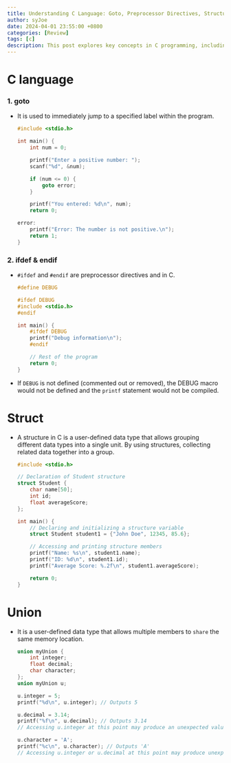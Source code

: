 ```yaml
---
title: Understanding C Language: Goto, Preprocessor Directives, Structures, and Unions
author: syJoe
date: 2024-04-01 23:55:00 +0800
categories: [Review]
tags: [c]
description: This post explores key concepts in C programming, including the use of goto statements, preprocessor directives (ifdef and endif), structures, and unions. Learn how to effectively group and manage data in C, along with practical code examples to enhance your understanding.
---
```


# C language

### 1. **goto**

- It is used to immediately jump to a specified label within the program. 

    ```c
    #include <stdio.h>

    int main() {
        int num = 0;

        printf("Enter a positive number: ");
        scanf("%d", &num);

        if (num <= 0) {
            goto error;
        }

        printf("You entered: %d\n", num);
        return 0;

    error:
        printf("Error: The number is not positive.\n");
        return 1;
    }
    ```

### 2. **ifdef & endif**

- `#ifdef` and `#endif` are preprocessor directives and in C.

    ```c
    #define DEBUG

    #ifdef DEBUG
    #include <stdio.h>
    #endif

    int main() {
        #ifdef DEBUG
        printf("Debug information\n");
        #endif

        // Rest of the program
        return 0;
    }
    ```

- If `DEBUG` is not defined (commented out or removed), the DEBUG macro would not be defined and the `printf` statement would not be compiled.

# Struct

- A structure in C is a user-defined data type that allows grouping different data types into a single unit. By using structures, collecting related data together into a group.

    ```c
    #include <stdio.h>

    // Declaration of Student structure
    struct Student {
        char name[50];
        int id;
        float averageScore;
    };

    int main() {
        // Declaring and initializing a structure variable
        struct Student student1 = {"John Doe", 12345, 85.6};

        // Accessing and printing structure members
        printf("Name: %s\n", student1.name);
        printf("ID: %d\n", student1.id);
        printf("Average Score: %.2f\n", student1.averageScore);

        return 0;
    }
    ```

# Union

- It is a user-defined data type that allows multiple members to `share` the same memory location.

    ```c
    union myUnion {
        int integer;
        float decimal;
        char character;
    };
    union myUnion u;

    u.integer = 5;
    printf("%d\n", u.integer); // Outputs 5

    u.decimal = 3.14;
    printf("%f\n", u.decimal); // Outputs 3.14
    // Accessing u.integer at this point may produce an unexpected value

    u.character = 'A';
    printf("%c\n", u.character); // Outputs 'A'
    // Accessing u.integer or u.decimal at this point may produce unexpected values
    ```
